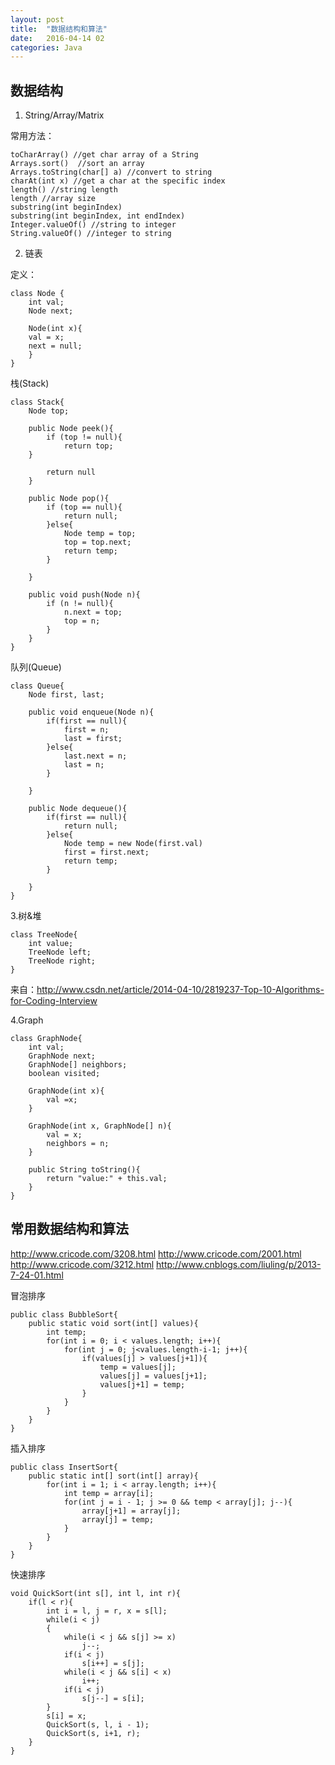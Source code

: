 ```yaml
---
layout: post
title:  "数据结构和算法"
date:   2016-04-14 02
categories: Java
---
```




## 数据结构 ##

1. String/Array/Matrix

常用方法：

	toCharArray() //get char array of a String
	Arrays.sort()  //sort an array
	Arrays.toString(char[] a) //convert to string
	charAt(int x) //get a char at the specific index
	length() //string length
	length //array size 
	substring(int beginIndex) 
	substring(int beginIndex, int endIndex)
	Integer.valueOf() //string to integer
	String.valueOf() //integer to string

2. 链表

定义：

	class Node {
		int val;
		Node next;
	
		Node(int x){
		val = x;
		next = null;
		}
	}

栈(Stack)

	class Stack{
		Node top;
	
		public Node peek(){
			if (top != null){
				return top;
		}
	
			return null
		}
	
		public Node pop(){
			if (top == null){
				return null;
			}else{
				Node temp = top;
				top = top.next;
				return temp;
			}
	
		}
	
		public void push(Node n){
			if (n != null){
				n.next = top;
				top = n;
			}
		}
	}

队列(Queue)

	class Queue{
		Node first, last;
	
		public void enqueue(Node n){
			if(first == null){
				first = n;
				last = first;
			}else{
				last.next = n;
				last = n;
			}
	
		}
	
		public Node dequeue(){
			if(first == null){
				return null;
			}else{
				Node temp = new Node(first.val)
				first = first.next;
				return temp;
			}
	
		}
	}


3.树&堆

	class TreeNode{
		int value;
		TreeNode left;
		TreeNode right;
	}

来自：http://www.csdn.net/article/2014-04-10/2819237-Top-10-Algorithms-for-Coding-Interview

4.Graph

	class GraphNode{
		int val;
		GraphNode next;
		GraphNode[] neighbors;
		boolean visited;
	
		GraphNode(int x){
			val =x;
		}
	
		GraphNode(int x, GraphNode[] n){
			val = x;
			neighbors = n;
		}
	
		public String toString(){
			return "value:" + this.val;
		}
	}


## 常用数据结构和算法 ##
http://www.cricode.com/3208.html
http://www.cricode.com/2001.html
http://www.cricode.com/3212.html
http://www.cnblogs.com/liuling/p/2013-7-24-01.html


冒泡排序

	public class BubbleSort{
		public static void sort(int[] values){
			int temp;
			for(int i = 0; i < values.length; i++){
				for(int j = 0; j<values.length-i-1; j++){
					if(values[j] > values[j+1]){
						temp = values[j];
						values[j] = values[j+1];
						values[j+1] = temp;
					}
				}
			}
		}
	}


插入排序

	public class InsertSort{
		public static int[] sort(int[] array){
			for(int i = 1; i < array.length; i++){
				int temp = array[i];
				for(int j = i - 1; j >= 0 && temp < array[j]; j--){
					array[j+1] = array[j];
					array[j] = temp;
				}
			}
		}
	}


快速排序

	void QuickSort(int s[], int l, int r){
		if(l < r){
			int i = l, j = r, x = s[l];
			while(i < j)
			{
				while(i < j && s[j] >= x)
					j--;
				if(i < j)
					s[i++] = s[j];
				while(i < j && s[i] < x)
					i++;
				if(i < j)
					s[j--] = s[i];
			}
			s[i] = x;
			QuickSort(s, l, i - 1);
			QuickSort(s, i+1, r);
		}
	}


